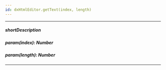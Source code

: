 ```yaml
---
id: dxHtmlEditor.getText(index, length)
---
```

---
##### shortDescription
<!-- Description goes here -->

##### param(index): Number
<!-- Description goes here -->

##### param(length): Number
<!-- Description goes here -->

---
<!-- Description goes here -->